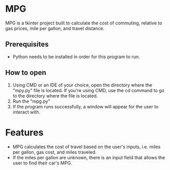 # MPG
MPG is a tkinter project built to calculate the cost of commuting, relative to gas prices, mile per gallon, and travel distance.

## Prerequisites
- Python needs to be installed in order for this program to run.

## How to open
1. Using CMD or an IDE of your choice, open the directory where the "mpy.py" file is located. If you're using CMD, use the cd command to go to the directory where the file is located.
2. Run the "mpg.py"
3. If the program runs successfully, a window will appear for the user to interact with.

# Features
- MPG calculates the cost of travel based on the user's inputs, i.e. miles per gallon, gas cost, and miles traveled.
- If the miles per gallon are unknown, there is an input field that allows the user to find their car's MPG.
